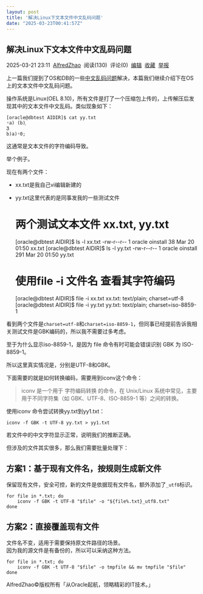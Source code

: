 ```yaml
---
layout: post
title: '解决Linux下文本文件中文乱码问题'
date: "2025-03-23T00:41:57Z"
---
```

解决Linux下文本文件中文乱码问题
------------------

2025-03-21 23:11  [AlfredZhao](https://www.cnblogs.com/jyzhao)  阅读(130)  评论(0)  [编辑](https://i.cnblogs.com/EditPosts.aspx?postid=18786055)  [收藏](javascript:void\(0\))  [举报](javascript:void\(0\))

上一篇我们提到了OS和DB的一些[中文乱码问题](https://mp.weixin.qq.com/s/Tqr-rq5S_z0JJHKTFc_30g)解决，本篇我们继续介绍下在OS上的文本文件中文乱码问题。

操作系统是Linux(OEL 8.10)，所有文件是打了一个压缩包上传的，上传解压后发现其中的文本文件中文乱码。类似现象如下：

    [oracle@dbtest AIDIR]$ cat yy.txt 
    ʵa) (b)֪
    Ʒ
    b)a)ʵ0;
    

这通常是文本文件的字符编码导致。

举个例子。

现在有两个文件：

*   xx.txt是我自己vi编辑新建的
*   yy.txt这里代表的是同事发我的一些测试文件

    # 两个测试文本文件 xx.txt, yy.txt
    [oracle@dbtest AIDIR]$ ls -l xx.txt
    -rw-r--r-- 1 oracle oinstall 38 Mar 20 01:50 xx.txt
    [oracle@dbtest AIDIR]$ ls -l yy.txt
    -rw-r--r-- 1 oracle oinstall 291 Mar 20 01:50 yy.txt
    # 使用file -i 文件名 查看其字符编码
    [oracle@dbtest AIDIR]$ file -i xx.txt
    xx.txt: text/plain; charset=utf-8
    [oracle@dbtest AIDIR]$ file -i yy.txt
    yy.txt: text/plain; charset=iso-8859-1
    

看到两个文件是`charset=utf-8`和`charset=iso-8859-1`，但同事已经提前告诉我相关测试文件是GBK编码的，所以我不需要过多考虑。

至于为什么显示iso-8859-1，是因为 file 命令有时可能会错误识别 GBK 为 ISO-8859-1。

所以这里真实情况是，分别是UTF-8和GBK。

下面需要的就是如何转换编码，需要用到iconv这个命令：

> iconv 是一个用于 字符编码转换 的命令，在 Unix/Linux 系统中常见，主要用于不同字符集（如 GBK、UTF-8、ISO-8859-1 等）之间的转换。

使用iconv 命令尝试转换yy.txt到yy1.txt：

    iconv -f GBK -t UTF-8 yy.txt > yy1.txt
    

若文件中的中文字符显示正常，说明我们的推断正确。

但涉及的文件其实很多，那么我们需要批量处理下：

方案1：基于现有文件名，按规则生成新文件
--------------------

保留现有文件，安全可控，新的文件是依据现有文件名，额外添加了`_utf8`标识。

    for file in *.txt; do
        iconv -f GBK -t UTF-8 "$file" -o "${file%.txt}_utf8.txt"
    done
    

方案2：直接覆盖现有文件
------------

文件名不变，适用于需要保持原文件路径的场景。  
因为我的源文件是有备份的，所以可以采纳这种方法。

    for file in *.txt; do
        iconv -f GBK -t UTF-8 "$file" -o tmpfile && mv tmpfile "$file"
    done
    

AlfredZhao©版权所有「从Oracle起航，领略精彩的IT技术。」